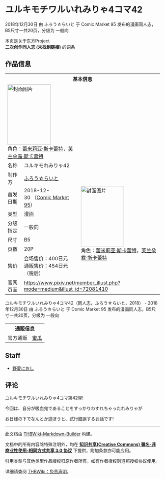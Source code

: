 # ユルキモチワルいれみりゃ4コマ42

<!-- source html: G:\repos\THBWiki-Markdown-Builder\THBWikiMarkdown\Temp\main\6\64\ns0%3A%E3%83%A6%E3%83%AB%E3%82%AD%E3%83%A2%E3%83%81%E3%83%AF%E3%83%AB%E3%81%84%E3%82%8C%E3%81%BF%E3%82%8A%E3%82%834%E3%82%B3%E3%83%9E42.html -->

2018年12月30日 由 ふろう☆らいと 于 Comic Market 95 发布的漫画同人志，B5尺寸一共20页，分级为 一般向

本页是关于东方Project  
 **二次创作同人志 (未找到链接)** 的词条
## 作品信息

<table><tbody><tr><th colspan="3">基本信息</th></tr><tr><td class="cover-artwork-mobile" colspan="2"><a href="./文件-ユルキモチワルいれみりゃ4コマ42封面.jpg.md" class="image" title="封面图片"><img alt="封面图片" src="https://upload.thwiki.cc/thumb/a/ad/%E3%83%A6%E3%83%AB%E3%82%AD%E3%83%A2%E3%83%81%E3%83%AF%E3%83%AB%E3%81%84%E3%82%8C%E3%81%BF%E3%82%8A%E3%82%834%E3%82%B3%E3%83%9E42%E5%B0%81%E9%9D%A2.jpg/140px-%E3%83%A6%E3%83%AB%E3%82%AD%E3%83%A2%E3%83%81%E3%83%AF%E3%83%AB%E3%81%84%E3%82%8C%E3%81%BF%E3%82%8A%E3%82%834%E3%82%B3%E3%83%9E42%E5%B0%81%E9%9D%A2.jpg" decoding="async" loading="lazy" width="140" height="196" srcset="https://upload.thwiki.cc/thumb/a/ad/%E3%83%A6%E3%83%AB%E3%82%AD%E3%83%A2%E3%83%81%E3%83%AF%E3%83%AB%E3%81%84%E3%82%8C%E3%81%BF%E3%82%8A%E3%82%834%E3%82%B3%E3%83%9E42%E5%B0%81%E9%9D%A2.jpg/210px-%E3%83%A6%E3%83%AB%E3%82%AD%E3%83%A2%E3%83%81%E3%83%AF%E3%83%AB%E3%81%84%E3%82%8C%E3%81%BF%E3%82%8A%E3%82%834%E3%82%B3%E3%83%9E42%E5%B0%81%E9%9D%A2.jpg 1.5x, https://upload.thwiki.cc/thumb/a/ad/%E3%83%A6%E3%83%AB%E3%82%AD%E3%83%A2%E3%83%81%E3%83%AF%E3%83%AB%E3%81%84%E3%82%8C%E3%81%BF%E3%82%8A%E3%82%834%E3%82%B3%E3%83%9E42%E5%B0%81%E9%9D%A2.jpg/280px-%E3%83%A6%E3%83%AB%E3%82%AD%E3%83%A2%E3%83%81%E3%83%AF%E3%83%AB%E3%81%84%E3%82%8C%E3%81%BF%E3%82%8A%E3%82%834%E3%82%B3%E3%83%9E42%E5%B0%81%E9%9D%A2.jpg 2x" data-file-width="1073" data-file-height="1500"></a><div class="cover-char">角色：<a href="./蕾米莉亚·斯卡蕾特.md" title="蕾米莉亚·斯卡蕾特">蕾米莉亚·斯卡蕾特</a>，<a href="./芙兰朵露·斯卡蕾特.md" title="芙兰朵露·斯卡蕾特">芙兰朵露·斯卡蕾特</a></div></td>
</tr><tr><td class="label">名称</td><td colspan="2"> ユルキモれみりゃ42 </td></tr><tr><td class="label">制作方</td><td><a href="./ふろう☆らいと.md" title="ふろう☆らいと">ふろう☆らいと</a></td><td class="cover-artwork" rowspan="7" style="min-width:196px;"><a href="./文件-ユルキモチワルいれみりゃ4コマ42封面.jpg.md" class="image" title="封面图片"><img alt="封面图片" src="https://upload.thwiki.cc/thumb/a/ad/%E3%83%A6%E3%83%AB%E3%82%AD%E3%83%A2%E3%83%81%E3%83%AF%E3%83%AB%E3%81%84%E3%82%8C%E3%81%BF%E3%82%8A%E3%82%834%E3%82%B3%E3%83%9E42%E5%B0%81%E9%9D%A2.jpg/140px-%E3%83%A6%E3%83%AB%E3%82%AD%E3%83%A2%E3%83%81%E3%83%AF%E3%83%AB%E3%81%84%E3%82%8C%E3%81%BF%E3%82%8A%E3%82%834%E3%82%B3%E3%83%9E42%E5%B0%81%E9%9D%A2.jpg" decoding="async" loading="lazy" width="140" height="196" srcset="https://upload.thwiki.cc/thumb/a/ad/%E3%83%A6%E3%83%AB%E3%82%AD%E3%83%A2%E3%83%81%E3%83%AF%E3%83%AB%E3%81%84%E3%82%8C%E3%81%BF%E3%82%8A%E3%82%834%E3%82%B3%E3%83%9E42%E5%B0%81%E9%9D%A2.jpg/210px-%E3%83%A6%E3%83%AB%E3%82%AD%E3%83%A2%E3%83%81%E3%83%AF%E3%83%AB%E3%81%84%E3%82%8C%E3%81%BF%E3%82%8A%E3%82%834%E3%82%B3%E3%83%9E42%E5%B0%81%E9%9D%A2.jpg 1.5x, https://upload.thwiki.cc/thumb/a/ad/%E3%83%A6%E3%83%AB%E3%82%AD%E3%83%A2%E3%83%81%E3%83%AF%E3%83%AB%E3%81%84%E3%82%8C%E3%81%BF%E3%82%8A%E3%82%834%E3%82%B3%E3%83%9E42%E5%B0%81%E9%9D%A2.jpg/280px-%E3%83%A6%E3%83%AB%E3%82%AD%E3%83%A2%E3%83%81%E3%83%AF%E3%83%AB%E3%81%84%E3%82%8C%E3%81%BF%E3%82%8A%E3%82%834%E3%82%B3%E3%83%9E42%E5%B0%81%E9%9D%A2.jpg 2x" data-file-width="1073" data-file-height="1500"></a><div class="cover-char">角色：<a href="./蕾米莉亚·斯卡蕾特.md" title="蕾米莉亚·斯卡蕾特">蕾米莉亚·斯卡蕾特</a>，<a href="./芙兰朵露·斯卡蕾特.md" title="芙兰朵露·斯卡蕾特">芙兰朵露·斯卡蕾特</a></div></td>
</tr><tr><td class="label">首发日期</td><td>2018-12-30&#160;（<a href="/展会作品列表?e=Comic+Market%2395">Comic Market 95</a>）</td></tr><tr><td class="label">类型</td><td>漫画</td></tr><tr><td class="label">分级指定</td><td>一般向</td></tr><tr><td class="label">尺寸</td><td>B5</td></tr><tr><td class="label">页数</td><td>20P</td></tr><tr><td class="label">售价</td><td>会场售价：400日元<br>通贩售价：454日元（税后）</td></tr>
<tr><td class="label">官网页面</td><td colspan="2"><a rel="nofollow" class="external free" href="https://www.pixiv.net/member_illust.php?mode=medium&amp;illust_id=72081410">https://www.pixiv.net/member_illust.php?mode=medium&amp;illust_id=72081410</a></td></tr></tbody></table>

ユルキモチワルいれみりゃ4コマ42（同人志，ふろう☆らいと，2018） - 2018年12月30日 由 ふろう☆らいと 于 Comic Market 95 发布的漫画同人志，B5尺寸一共20页，分级为 一般向

<table><tbody><tr><th colspan="3">通贩信息</th></tr><tr><td class="label">官方通贩</td><td colspan="2"><a rel="nofollow" class="external text" href="https://www.melonbooks.co.jp/detail/detail.php?product_id=451077">蜜瓜</a></td></tr></tbody></table>


## Staff
- [野愛におし](./野愛におし.md)

## 评论

  
ユルキモチワルいれみりゃ4コマ第42弾!  

今回は、自分が吸血鬼であることをすっかりわすれちゃったれみりゃが  

お日様の下でなんとか遊ぼうと、試行錯誤するお話です!
  


  
  

  





---

此文档由 [THBWiki-Markdown-Builder](https://github.com/Delsin-Yu/THBWiki-Markdown-Builder) 构建。

文档中的所有内容除特殊注明外，均在 [**知识共享(Creative Commons) 署名-非商业性使用-相同方式共享 3.0 协议**](https://creativecommons.org/licenses/by-sa/3.0/deed.zh-hans) 下提供，附加条款亦可能应用。

引用类型与其他类型作品版权归原作者所有，如有作者授权则遵照授权协议使用。

详细请查阅 [THBWiki：免责声明](https://thbwiki.cc/THBWiki:%E5%85%8D%E8%B4%A3%E5%A3%B0%E6%98%8E)。

